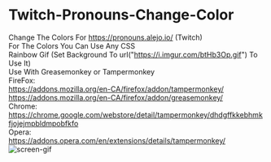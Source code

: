 # Twitch-Pronouns-Change-Color
Change The Colors For https://pronouns.alejo.io/ (Twitch)
<br>For The Colors You Can Use Any CSS
<br>Rainbow Gif (Set Background To url("https://i.imgur.com/btHb3Op.gif") To Use It)
<br>Use With Greasemonkey or Tampermonkey
<br>FireFox: 
<br>https://addons.mozilla.org/en-CA/firefox/addon/tampermonkey/
<br>https://addons.mozilla.org/en-CA/firefox/addon/greasemonkey/
<br>Chrome: 
<br>https://chrome.google.com/webstore/detail/tampermonkey/dhdgffkkebhmkfjojejmpbldmpobfkfo
<br>Opera: 
<br>https://addons.opera.com/en/extensions/details/tampermonkey/
![screen-gif](./tutorial/install.gif)
